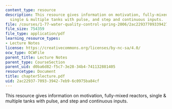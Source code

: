 ```yaml
---
content_type: resource
description: This resource gives information on motivation, fully-mixed reactors,
  single & multiple tanks with pulse, and step and continuous inputs.
file: /courses/1-77-water-quality-control-spring-2006/2ac22937709339427eb96c0975ba84cf_chapter5lecture.pdf
file_size: 754359
file_type: application/pdf
learning_resource_types:
- Lecture Notes
license: https://creativecommons.org/licenses/by-nc-sa/4.0/
ocw_type: OCWFile
parent_title: Lecture Notes
parent_type: CourseSection
parent_uid: d0ba6d82-f5c7-3e28-34b4-741132881405
resourcetype: Document
title: chapter5lecture.pdf
uid: 2ac22937-7093-3942-7eb9-6c0975ba84cf
---
```

This resource gives information on motivation, fully-mixed reactors, single & multiple tanks with pulse, and step and continuous inputs.